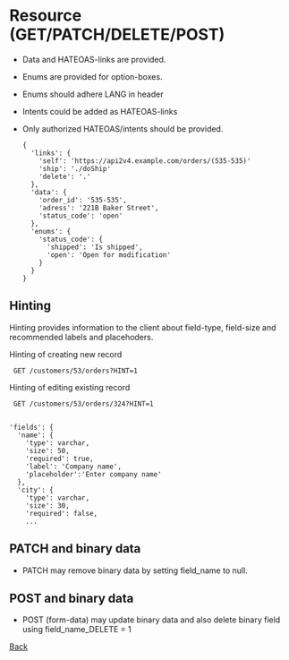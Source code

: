 # Resource (GET/PATCH/DELETE/POST)
- Data and HATEOAS-links are provided.
- Enums are provided for option-boxes.
- Enums should adhere LANG in header
- Intents could be added as HATEOAS-links
- Only authorized HATEOAS/intents should be provided.
    
      {
        'links': {
          'self': 'https://api2v4.example.com/orders/(535-535)'
          'ship': './doShip'
          'delete': '.'
        },
        'data': {
          'order_id': '535-535',
          'adress': '221B Baker Street',
          'status_code': 'open'
        },
        'enums': {
          'status_code': {
            'shipped': 'Is shipped',
            'open': 'Open for modification'
          }
        }
      }


## Hinting
Hinting provides information to the client about field-type, field-size and recommended labels and placehoders.

Hinting of creating new record

     GET /customers/53/orders?HINT=1

Hinting of editing existing record

     GET /customers/53/orders/324?HINT=1


    'fields': {
      'name': {
        'type': varchar,
        'size': 50,
        'required': true,
        'label': 'Company name',
        'placeholder':'Enter company name'
      },
      'city': {
        'type': varchar,
        'size': 30,
        'required': false,
        ...


## PATCH and binary data
- PATCH may remove binary data by setting field_name to null.

## POST and binary data
- POST (form-data) may update binary data and also delete binary field using field_name_DELETE = 1

[Back](README.md)
